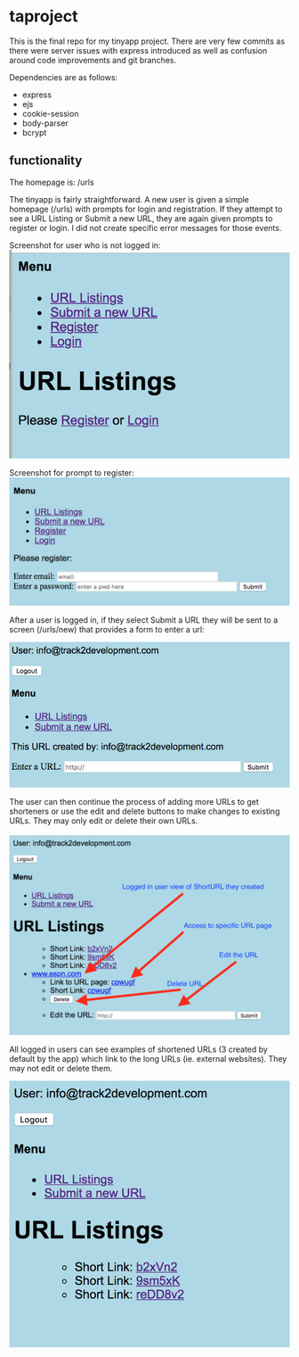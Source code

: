 # taproject
This is the final repo for my tinyapp project.  There are very few commits as there were server issues with express introduced as well as confusion around code improvements and git branches.

Dependencies are as follows:
- express
- ejs
- cookie-session
- body-parser
- bcrypt

## functionality

The homepage is:  /urls

The tinyapp is fairly straightforward.  A new user is given a simple homepage (/urls) with prompts for login and registration. If they attempt to see a URL Listing or Submit a new URL, they are again given prompts to register or login.  I did not create specific error messages for those events.

Screenshot for user who is not logged in:
![alt text](screenshots/homepagenotloggedin.png "homepage for user not logged in")

Screenshot for prompt to register:
![alt text](screenshots/registrationscreen.png "prompt to register")

After a user is logged in, if they select Submit a URL they will be sent to a screen (/urls/new) that provides a form to enter a url:

![alt text](screenshots/submitaurl.png "submit a URL")

The user can then continue the process of adding more URLs to get shorteners or use the edit and delete buttons to make changes to existing URLs.  They may only edit or delete their own URLs.

![alt text](screenshots/loggedinuserview.png "Logged in user with delete and edit buttons")

All logged in users can see examples of shortened URLs (3 created by default by the app) which link to the long URLs (ie. external websites).  They may not edit or delete them.

![alt text](screenshots/loggedinurllist.png "Logged in user URL list")

